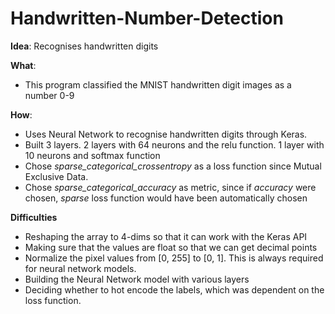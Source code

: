 # Handwritten-Number-Detection

**Idea**: 
Recognises handwritten digits

**What**: 
- This program classified the MNIST handwritten digit images as a number 0-9

**How**:
- Uses Neural Network to recognise handwritten digits through Keras.
- Built 3 layers. 2 layers with 64 neurons and the relu function. 1 layer with 10 neurons and softmax function
- Chose *sparse_categorical_crossentropy* as a loss function since Mutual Exclusive Data. 
- Chose *sparse_categorical_accuracy* as metric, since if *accuracy* were chosen, *sparse* loss function would have been 
  automatically chosen

**Difficulties**
- Reshaping the array to 4-dims so that it can work with the Keras API
- Making sure that the values are float so that we can get decimal points
- Normalize the pixel values from [0, 255] to [0, 1]. This is always required for neural network models.
- Building the Neural Network model with various layers
- Deciding whether to hot encode the labels, which was dependent on the loss function. 



